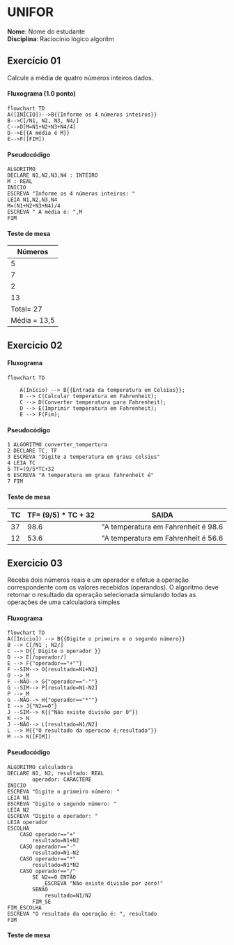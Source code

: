 # UNIFOR
**Nome**: Nome do estudante <br>
**Disciplina**: Raciocínio lógico algorítm

## Exercício 01
Calcule a média de quatro números inteiros dados.
#### Fluxograma (1.0 ponto)

```mermaid
flowchart TD
A([INÍCIO])-->B{{Informe os 4 números inteiros}}
B-->C[/N1, N2, N3, N4/]
C-->D[M=N1+N2+N3+N4/4]
D-->E{{A média é M}}
E-->F([FIM])
```

#### Pseudocódigo 

```
ALGORITMO
DECLARE N1,N2,N3,N4 : INTEIRO
M : REAL
INICIO
ESCREVA "Informe os 4 números inteiros: "
LEIA N1,N2,N3,N4
M=(N1+N2+N3+N4)/4
ESCREVA " A média é: ",M
FIM

```
#### Teste de mesa 
| Números      | 
|      --      | 
| 5            | 
| 7            |
| 2            |
| 13           |
|Total= 27     |
| Média = 13,5 |

## Exercicio 02 

#### Fluxograma 
``` mermaid 
flowchart TD

    A(Início) --> B{{Entrada da temperatura em Celsius}};
    B --> C(Calcular temperatura em Fahrenheit);
    C --> D(Converter temperatura para Fahrenheit);
    D --> E(Imprimir temperatura em Fahrenheit);
    E --> F(Fim);

```

#### Pseudocódigo 
```
1 ALGORITMO converter_tempertura 
2 DECLARE TC, TF
3 ESCREVA "Digite a temperatura em graus celsius"
4 LEIA TC
5 TF=(9/5*TC+32
6 ESCREVA "A temperatura em graus fahrenheit é"
7 FIM
```

#### Teste de mesa
|  TC  | TF= (9/5) * TC + 32 | SAIDA
|      --      |    --    |    --    |
| 37  | 98.6  | "A temperatura em Fahrenheit é 98.6 |
| 12  | 53.6  | "A temperatura em Fahrenheit é 56.6 |

## Exercicio 03 
Receba dois números reais e um operador e efetue a operação correspondente com os
valores recebidos (operandos). O algoritmo deve retornar o resultado da operação
selecionada simulando todas as operações de uma calculadora simples
#### Fluxograma 

```mermaid 
flowchart TD
A([Inicio]) --> B{{Digite o primeiro e o segundo número}}
B --> C[/N1 ; N2/]
C --> D{{ Digite o operador }}
D --> E[/operador/]
E --> F{"operador=="+""}
F --SIM--> O[resultado=N1+N2]
O --> M
F --NÃO--> G{"operador=="-""}
G --SIM--> P[resultado=N1-N2]
P --> M
G --NÃO--> H{"operador=="*""}
I --> J{"N2==0"}
J --SIM--> K{{"Não existe divisão por 0"}}
K --> N
J --NÃO--> L[resultado=N1/N2]
L --> M{{"O resultado da operacao é;resultado"}}
M --> N([FIM])
```
#### Pseudocódigo 
```
ALGORITMO calculadora
DECLARE N1, N2, resultado: REAL
		operador: CARACTERE
INICIO
ESCREVA "Digite o primeiro número: "
LEIA N1
ESCREVA "Digite o segundo número: "
LEIA N2
ESCREVA "Digite o operador: "
LEIA operador
ESCOLHA
	CASO operador=="+"
		resultado=N1+N2
	CASO operador=="-"
		resultado=N1-N2
	CASO operador=="*"
		resultado=N1*N2
	CASO operador=="/"
		SE N2==0 ENTÃO
			ESCREVA "Não existe divisão por zero!"
		SENÃO
			resultado=N1/N2
		FIM_SE
FIM_ESCOLHA
ESCREVA "O resultado da operação é: ", resultado
FIM	
```
#### Teste de mesa 









